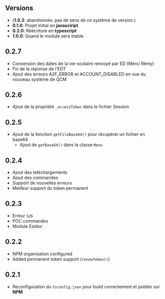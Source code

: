 ## Versions

- (**1.0.3**: abandonnée: pas de sens de ce système de version.)
- **0.1.0**: Projet initial en **javasciript**
- **0.2.0**: Réécriture en **typescript**
- **1.0.0**: Quand le module sera stable

## 0.2.7
- Conversion des dates de la vie-scolaire renvoyé par ED (Merci Rémy)
- Fix de la réponse de l'EDT
- Ajout des erreurs A2F_ERROR et ACCOUNT_DISABLED en vue du nouveau système de QCM

## 0.2.6

- Ajout de la propriété `_accessToken` dans le fichier Session

## 0.2.5

- Ajout de la fonction `getFileBase64()` pour récupérer un fichier en base64
  - Ajout de `getBase64()` dans la classe `Menu` 

## 0.2.4

- Ajout des téléchargements
- Ajout des commandes
- Support de nouvelles erreurs
- Meilleur support du token permanent

## 0.2.3

- Erreur `526`
- POC commandes
- Module Esidoc

## 0.2.2

- NPM organisation configured
- Added permanent token support (`renewToken()`)

## 0.2.1

- Reconfiguration du `tsconfig.json` pour build correctement et publier sur **NPM**
